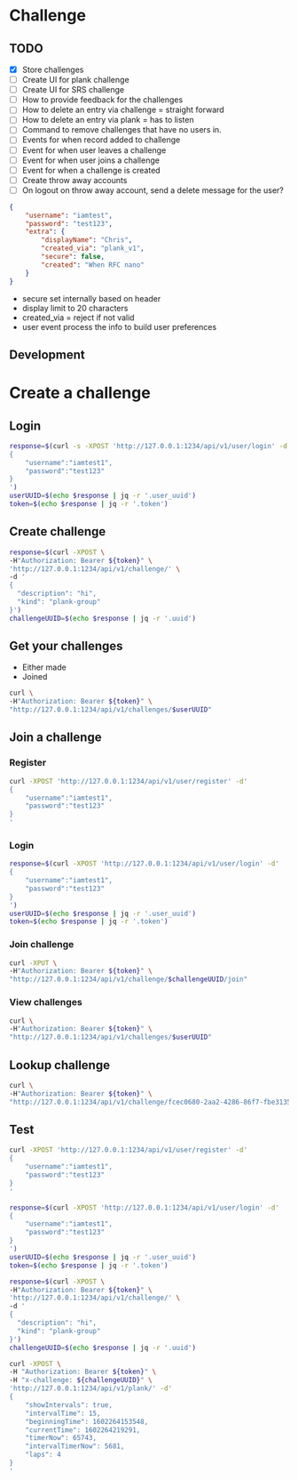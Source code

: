 # Challenge
## TODO
- [X] Store challenges
- [ ] Create UI for plank challenge
- [ ] Create UI for SRS challenge
- [ ] How to provide feedback for the challenges
- [ ] How to delete an entry via challenge = straight forward
- [ ] How to delete an entry via plank = has to listen
- [ ] Command to remove challenges that have no users in.
- [ ] Events for when record added to challenge
- [ ] Event for when user leaves a challenge
- [ ] Event for when user joins a challenge
- [ ] Event for when a challenge is created
- [ ] Create throw away accounts
- [ ] On logout on throw away account, send a delete message for the user?

```json
{
    "username": "iamtest",
    "password": "test123",
    "extra": {
        "displayName": "Chris",
        "created_via": "plank_v1",
        "secure": false,
        "created": "When RFC nano"
    }
}
```
- secure set internally based on header
- display limit to 20 characters
- created_via = reject if not valid
- user event process the info to build user preferences


## Development

# Create a challenge
## Login
```sh
response=$(curl -s -XPOST 'http://127.0.0.1:1234/api/v1/user/login' -d'
{
    "username":"iamtest1",
    "password":"test123"
}
')
userUUID=$(echo $response | jq -r '.user_uuid')
token=$(echo $response | jq -r '.token')
```

## Create challenge
```sh
response=$(curl -XPOST \
-H"Authorization: Bearer ${token}" \
'http://127.0.0.1:1234/api/v1/challenge/' \
-d '
{
  "description": "hi",
  "kind": "plank-group"
}')
challengeUUID=$(echo $response | jq -r '.uuid')
```

## Get your challenges
- Either made
- Joined

```sh
curl \
-H"Authorization: Bearer ${token}" \
"http://127.0.0.1:1234/api/v1/challenges/$userUUID"
```

## Join a challenge
### Register
```sh
curl -XPOST 'http://127.0.0.1:1234/api/v1/user/register' -d'
{
    "username":"iamtest1",
    "password":"test123"
}
'
```

### Login
```sh
response=$(curl -XPOST 'http://127.0.0.1:1234/api/v1/user/login' -d'
{
    "username":"iamtest1",
    "password":"test123"
}
')
userUUID=$(echo $response | jq -r '.user_uuid')
token=$(echo $response | jq -r '.token')
```

### Join challenge
```sh
curl -XPUT \
-H"Authorization: Bearer ${token}" \
"http://127.0.0.1:1234/api/v1/challenge/$challengeUUID/join"
```

### View challenges
```sh
curl \
-H"Authorization: Bearer ${token}" \
"http://127.0.0.1:1234/api/v1/challenges/$userUUID"
```

## Lookup challenge
```sh
curl \
-H"Authorization: Bearer ${token}" \
"http://127.0.0.1:1234/api/v1/challenge/fcec0680-2aa2-4286-86f7-fbe3135722d8"
```


## Test
```sh
curl -XPOST 'http://127.0.0.1:1234/api/v1/user/register' -d'
{
    "username":"iamtest1",
    "password":"test123"
}
'

response=$(curl -XPOST 'http://127.0.0.1:1234/api/v1/user/login' -d'
{
    "username":"iamtest1",
    "password":"test123"
}
')
userUUID=$(echo $response | jq -r '.user_uuid')
token=$(echo $response | jq -r '.token')

response=$(curl -XPOST \
-H"Authorization: Bearer ${token}" \
'http://127.0.0.1:1234/api/v1/challenge/' \
-d '
{
  "description": "hi",
  "kind": "plank-group"
}')
challengeUUID=$(echo $response | jq -r '.uuid')

curl -XPOST \
-H "Authorization: Bearer ${token}" \
-H "x-challenge: ${challengeUUID}" \
'http://127.0.0.1:1234/api/v1/plank/' -d'
{
    "showIntervals": true,
    "intervalTime": 15,
    "beginningTime": 1602264153548,
    "currentTime": 1602264219291,
    "timerNow": 65743,
    "intervalTimerNow": 5681,
    "laps": 4
}
'
```
